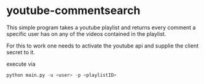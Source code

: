 # youtube-commentsearch

This simple program takes a youtube playlist and returns every comment a specific user has on any of the videos
contained in the playlist.  

For this to work one needs to activate the youtube api and supplie the client secret to it.  

execute via

```python
python main.py -u <user> -p <playlistID>
```